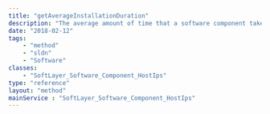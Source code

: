 ```yaml
---
title: "getAverageInstallationDuration"
description: "The average amount of time that a software component takes to install."
date: "2018-02-12"
tags:
    - "method"
    - "sldn"
    - "Software"
classes:
    - "SoftLayer_Software_Component_HostIps"
type: "reference"
layout: "method"
mainService : "SoftLayer_Software_Component_HostIps"
---
```

